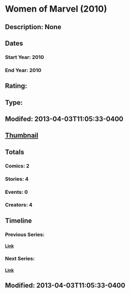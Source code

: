 # Women of Marvel (2010)
## Description: None
## Dates
### Start Year: 2010
### End Year: 2010
## Rating: 
## Type: 
## Modifed: 2013-04-03T11:05:33-0400
## [Thumbnail](http://i.annihil.us/u/prod/marvel/i/mg/5/70/4ccacbef56cf7.jpg)
## Totals
### Comics: 2
### Stories: 4
### Events: 0
### Creators: 4
## Timeline
### Previous Series: 
#### [Link]()
### Next Series: 
#### [Link]()
## Modified: 2013-04-03T11:05:33-0400